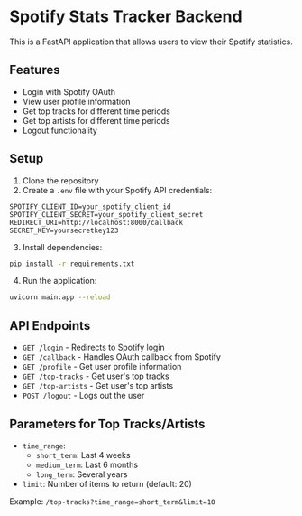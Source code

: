 # Spotify Stats Tracker Backend

This is a FastAPI application that allows users to view their Spotify statistics.

## Features

- Login with Spotify OAuth
- View user profile information
- Get top tracks for different time periods
- Get top artists for different time periods
- Logout functionality

## Setup

1. Clone the repository
2. Create a `.env` file with your Spotify API credentials:

```
SPOTIFY_CLIENT_ID=your_spotify_client_id
SPOTIFY_CLIENT_SECRET=your_spotify_client_secret
REDIRECT_URI=http://localhost:8000/callback
SECRET_KEY=yoursecretkey123
```

3. Install dependencies:

```bash
pip install -r requirements.txt
```

4. Run the application:

```bash
uvicorn main:app --reload
```

## API Endpoints

- `GET /login` - Redirects to Spotify login
- `GET /callback` - Handles OAuth callback from Spotify
- `GET /profile` - Get user profile information
- `GET /top-tracks` - Get user's top tracks
- `GET /top-artists` - Get user's top artists
- `POST /logout` - Logs out the user

## Parameters for Top Tracks/Artists

- `time_range`: 
  - `short_term`: Last 4 weeks
  - `medium_term`: Last 6 months
  - `long_term`: Several years
- `limit`: Number of items to return (default: 20)

Example: `/top-tracks?time_range=short_term&limit=10`
